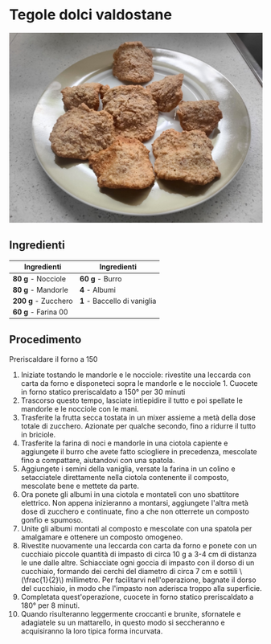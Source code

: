 # Tegole dolci valdostane

![](img/Tegole-valdostane.jpg)

## Ingredienti

| Ingredienti                  | Ingredienti             |
| ---------------------------- | ----------------------- |
| **80 g** - Nocciole | **60 g** - Burro |
| **80 g** - Mandorle | **4** - Albumi |
| **200 g** - Zucchero | **1** - Baccello di vaniglia |
| **60 g** - Farina 00 | |

## Procedimento

Preriscaldare il forno a 150

1. Iniziate tostando le mandorle e le nocciole: rivestite una leccarda con carta da forno e disponeteci sopra le mandorle e le nocciole 1. Cuocete in forno statico preriscaldato a 150° per 30 minuti
1. Trascorso questo tempo, lasciate intiepidire il tutto e poi spellate le mandorle e le nocciole con le mani.
1. Trasferite la frutta secca tostata in un mixer assieme a metà della dose totale di zucchero. Azionate per qualche secondo, fino a ridurre il tutto in briciole.
1. Trasferite la farina di noci e mandorle in una ciotola capiente e aggiungete il burro che avete fatto sciogliere in precedenza, mescolate fino a compattare, aiutandovi con una spatola. 
1. Aggiungete i semini della vaniglia, versate la farina in un colino e setacciatele direttamente nella ciotola contenente il composto, mescolate bene e mettete da parte.
1. Ora ponete gli albumi in una ciotola e montateli con uno sbattitore elettrico. Non appena inizieranno a montarsi, aggiungete l'altra metà dose di zucchero e continuate, fino a che non otterrete un composto gonfio e spumoso. 
1. Unite gli albumi montati al composto e mescolate con una spatola per amalgamare e ottenere un composto omogeneo.
1. Rivestite nuovamente una leccarda con carta da forno e ponete con un cucchiaio piccole quantità di impasto di circa 10 g a 3-4 cm di distanza le une dalle altre. Schiacciate ogni goccia di impasto con il dorso di un cucchiaio, formando dei cerchi del diametro di circa 7 cm e sottili \\(\frac{1}{2}\\) millimetro. Per facilitarvi  nell'operazione, bagnate il dorso del cucchiaio, in modo che l'impasto non aderisca troppo alla superficie.
1. Completata quest'operazione, cuocete in forno statico preriscaldato a 180° per 8 minuti. 
1. Quando risulteranno leggermente croccanti e brunite, sfornatele e adagiatele su un mattarello, in questo modo si seccheranno e acquisiranno la loro tipica forma incurvata.
